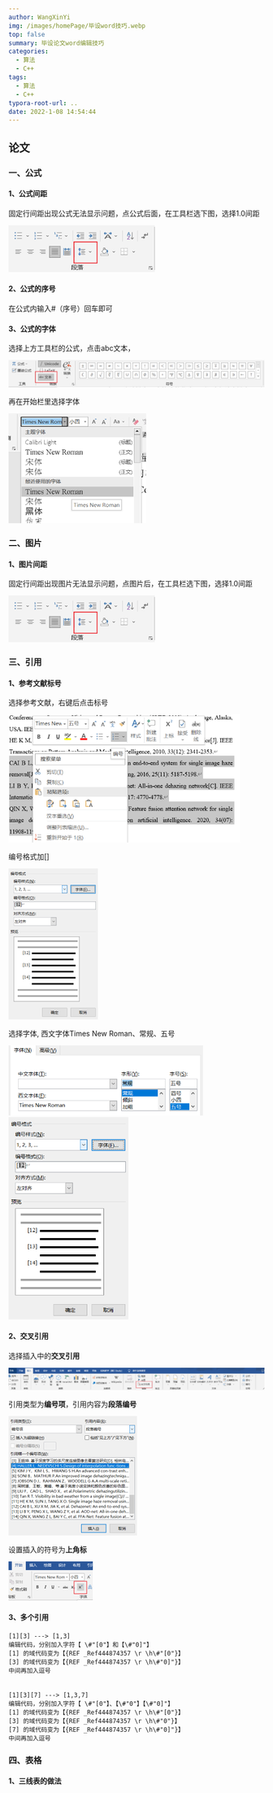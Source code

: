 ```yaml
---
author: WangXinYi
img: /images/homePage/毕设word技巧.webp
top: false
summary: 毕设论文word编辑技巧
categories:
  - 算法
  - C++
tags:
  - 算法
  - C++
typora-root-url: ..
date: 2022-1-08 14:54:44
---
```


## 论文

### 一、公式

#### 1、公式间距

固定行间距出现公式无法显示问题，点公式后面，在工具栏选下图，选择1.0间距

<img src="/images/%E8%AE%BA%E6%96%87word%E7%BC%96%E8%BE%91%E6%8A%80%E5%B7%A7/image-20230303111555111.png" alt="" style="zoom:80%;box-shadow:rgba(0,0,0,0) 0 0px 0px 0px;" />

#### 2、公式的序号

在公式内输入#（序号）回车即可

#### 3、公式的字体

选择上方工具栏的公式，点击abc文本，

<img src="/images/%E8%AE%BA%E6%96%87word%E7%BC%96%E8%BE%91%E6%8A%80%E5%B7%A7/image-20230303111747786.png" alt="" style="zoom: 50%;box-shadow:rgba(0,0,0,0) 0 0px 0px 0px;" />

再在开始栏里选择字体

<img src="/images/%E8%AE%BA%E6%96%87word%E7%BC%96%E8%BE%91%E6%8A%80%E5%B7%A7/image-20230303111851391.png" alt="" style="zoom:67%;box-shadow:rgba(0,0,0,0) 0 0px 0px 0px;" />

### 二、图片

#### 1、图片间距

固定行间距出现图片无法显示问题，点图片后，在工具栏选下图，选择1.0间距

<img src="/images/%E8%AE%BA%E6%96%87word%E7%BC%96%E8%BE%91%E6%8A%80%E5%B7%A7/image-20230303111555111.png" alt="" style="zoom:80%;box-shadow:rgba(0,0,0,0) 0 0px 0px 0px;" />

### 三、引用

#### 1、参考文献标号

选择参考文献，右键后点击标号

<img src="/images/%E8%AE%BA%E6%96%87word%E7%BC%96%E8%BE%91%E6%8A%80%E5%B7%A7/image-20230307163125482.png" alt="" style="zoom: 67%;" />



编号格式加[]

<img src="/images/%E8%AE%BA%E6%96%87word%E7%BC%96%E8%BE%91%E6%8A%80%E5%B7%A7/image-20230307163336633.png" alt="" style="zoom:50%;" />



选择字体, 西文字体Times New Roman、常规、五号

<img src="/images/%E8%AE%BA%E6%96%87word%E7%BC%96%E8%BE%91%E6%8A%80%E5%B7%A7/image-20230307163255691.png" alt="" style="zoom: 67%;" />

<img src="/images/%E8%AE%BA%E6%96%87word%E7%BC%96%E8%BE%91%E6%8A%80%E5%B7%A7/image-20230307163336633.png" alt="" style="zoom: 67%;" />

#### 2、交叉引用

选择插入中的**交叉引用**

<img src="/images/%E8%AE%BA%E6%96%87word%E7%BC%96%E8%BE%91%E6%8A%80%E5%B7%A7/image-20230414185757142.png" alt="" style="zoom:50%;" />

引用类型为**编号项**，引用内容为**段落编号**

<img src="/images/%E8%AE%BA%E6%96%87word%E7%BC%96%E8%BE%91%E6%8A%80%E5%B7%A7/image-20230307163621709.png" alt="" style="zoom: 50%;" />

设置插入的符号为**上角标**

<img src="/images/%E8%AE%BA%E6%96%87word%E7%BC%96%E8%BE%91%E6%8A%80%E5%B7%A7/image-20230307163749107.png" alt="" style="zoom:50%;" />

#### 3、多个引用

```
[1][3] ---> [1,3]
编辑代码，分别加入字符【 \#"[0"】和【\#"0]"】
[1] 的域代码变为【{REF _Ref444874357 \r \h\#"[0"}】
[3] 的域代码变为【{REF _Ref444874357 \r \h\#"0]"}】
中间再加入逗号


[1][3][7] ---> [1,3,7]
编辑代码，分别加入字符【 \#"[0"】、【\#"0"】【\#"0]"】
[1] 的域代码变为【{REF _Ref444874357 \r \h\#"[0"}】
[3] 的域代码变为【{REF _Ref444874357 \r \h\#"0"}】
[7] 的域代码变为【{REF _Ref444874357 \r \h\#"0]"}】
中间再加入逗号
```



### 四、表格

#### 1、三线表的做法
